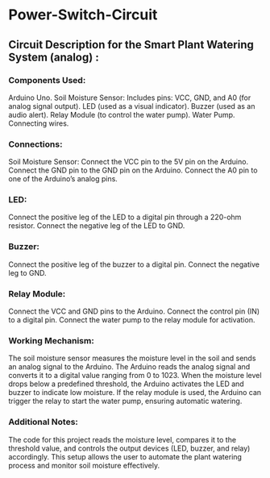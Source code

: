 # Power-Switch-Circuit

## Circuit Description for the Smart Plant Watering System (analog) :

### Components Used:
Arduino Uno.
Soil Moisture Sensor:
Includes pins: VCC, GND, and A0 (for analog signal output).
LED (used as a visual indicator).
Buzzer (used as an audio alert).
Relay Module (to control the water pump).
Water Pump.
Connecting wires.

### Connections:
Soil Moisture Sensor:
Connect the VCC pin to the 5V pin on the Arduino.
Connect the GND pin to the GND pin on the Arduino.
Connect the A0 pin to one of the Arduino’s analog pins.

### LED:
Connect the positive leg of the LED to a digital pin through a 220-ohm resistor.
Connect the negative leg of the LED to GND.

### Buzzer:
Connect the positive leg of the buzzer to a digital pin.
Connect the negative leg to GND.

### Relay Module:
Connect the VCC and GND pins to the Arduino.
Connect the control pin (IN) to a digital pin.
Connect the water pump to the relay module for activation.

### Working Mechanism:
The soil moisture sensor measures the moisture level in the soil and sends an analog signal to the Arduino.
The Arduino reads the analog signal and converts it to a digital value ranging from 0 to 1023.
When the moisture level drops below a predefined threshold, the Arduino activates the LED and buzzer to indicate low moisture.
If the relay module is used, the Arduino can trigger the relay to start the water pump, ensuring automatic watering.

### Additional Notes:
The code for this project reads the moisture level, compares it to the threshold value, and controls the output devices (LED, buzzer, and relay) accordingly.
This setup allows the user to automate the plant watering process and monitor soil moisture effectively.

